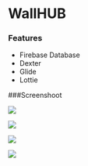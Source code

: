 

# WallHUB


### Features

* Firebase Database
* Dexter
* Glide
* Lottie


###Screenshoot

![](https://i.resmim.net/oaNPT.jpg)

![](https://i.resmim.net/oavrc.jpg)

![](https://i.resmim.net/oaMpr.jpg)

![](https://i.resmim.net/oaZd7.jpg)

